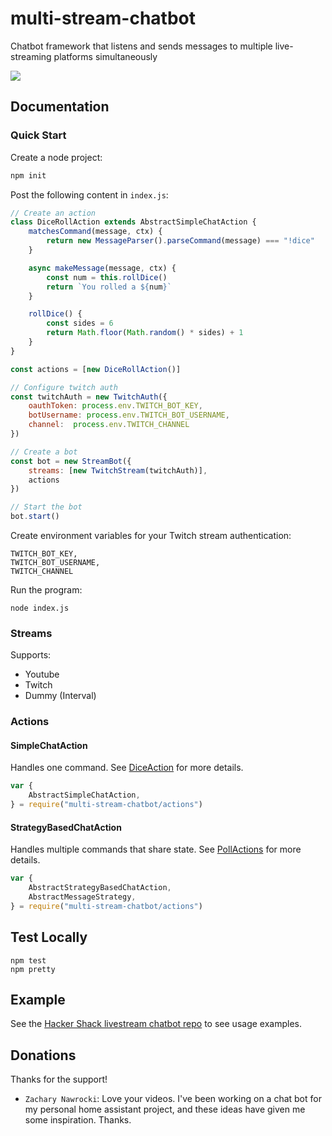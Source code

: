 # multi-stream-chatbot
Chatbot framework that listens and sends messages to multiple live-streaming platforms simultaneously

![](https://github.com/HackerShackOfficial/multi-stream-chatbot/workflows/Node%20CI/badge.svg)

## Documentation

### Quick Start

Create a node project:

```bash
npm init
```

Post the following content in `index.js`:

```js
// Create an action
class DiceRollAction extends AbstractSimpleChatAction {
    matchesCommand(message, ctx) {
        return new MessageParser().parseCommand(message) === "!dice"
    }

    async makeMessage(message, ctx) {
        const num = this.rollDice()
        return `You rolled a ${num}`
    }

    rollDice() {
        const sides = 6
        return Math.floor(Math.random() * sides) + 1
    }
}

const actions = [new DiceRollAction()]

// Configure twitch auth
const twitchAuth = new TwitchAuth({
    oauthToken: process.env.TWITCH_BOT_KEY,
    botUsername: process.env.TWITCH_BOT_USERNAME,
    channel:  process.env.TWITCH_CHANNEL
})

// Create a bot
const bot = new StreamBot({
    streams: [new TwitchStream(twitchAuth)],
    actions
})

// Start the bot
bot.start()

```

Create environment variables for your Twitch stream authentication:

```
TWITCH_BOT_KEY,
TWITCH_BOT_USERNAME,
TWITCH_CHANNEL
```

Run the program:

```
node index.js
```

### Streams

Supports:

- Youtube
- Twitch
- Dummy (Interval)

### Actions

#### SimpleChatAction

Handles one command. See [DiceAction](https://github.com/HackerShackOfficial/hackershack-livestream-chatbot/blob/master/src/actions/registered/diceRollAction.js) for more details.

```js 
var {
    AbstractSimpleChatAction,
} = require("multi-stream-chatbot/actions")
```

#### StrategyBasedChatAction

Handles multiple commands that share state. See [PollActions](https://github.com/HackerShackOfficial/hackershack-livestream-chatbot/blob/master/src/actions/registered/pollAction.js) for more details.

```js 
var {
    AbstractStrategyBasedChatAction,
    AbstractMessageStrategy,
} = require("multi-stream-chatbot/actions")
```

## Test Locally

```
npm test
npm pretty
```

## Example

See the [Hacker Shack livestream chatbot repo](https://github.com/HackerShackOfficial/hackershack-livestream-chatbot) to see usage examples. 

## Donations

Thanks for the support!

 - `Zachary Nawrocki`: Love your videos. I've been working on a chat bot for my personal home assistant project, and these ideas have given me some inspiration. Thanks.

